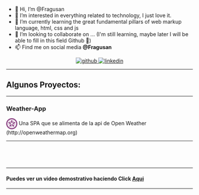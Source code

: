 - 👋 Hi, I’m @Fragusan
- 👀 I’m interested in  everything related to technology, I just love it.
- 🌱 I’m currently learning the great fundamental pillars of web markup language, html, css and js
- 💞️ I’m looking to collaborate on ... (I'm still learning, maybe later I will be able to fill in this field Github 🤭)
- 📫 Find me on social media <b> @Fragusan </b>


<p align="center">
    <a href="https://github.com/Fragusan">
      <img src='https://cdn.jsdelivr.net/npm/simple-icons@3.0.1/icons/github.svg' alt='github' height='40'>
    </a>
    <a href="https://www.lnkedin.com/in/fragusan/">
      <img src='https://cdn.jsdelivr.net/npm/simple-icons@3.0.1/icons/linkedin.svg' alt='linkedin' height='40'>
    </a>
</p>

---

## Algunos Proyectos:

---  

### Weather-App 
<img src="https://github.com/JavierBalonga/JavierBalonga/blob/master/img/skills/jasmine.png" width="30" height="30" align="center"/>
Una SPA que se alimenta de la api de Open Weather (http://openweathermap.org)

---
[<img alt="" src="https://vimeo.com/617010698" />](https://vimeo.com/617010698)
---
---

#### Puedes ver un video demostrativo haciendo Click [Aqui](https://vimeo.com/617010698)  

---

<!---
Fragusan/Fragusan is a ✨ special ✨ repository because its `README.md` (this file) appears on your GitHub profile.
You can click the Preview link to take a look at your changes.
--->
